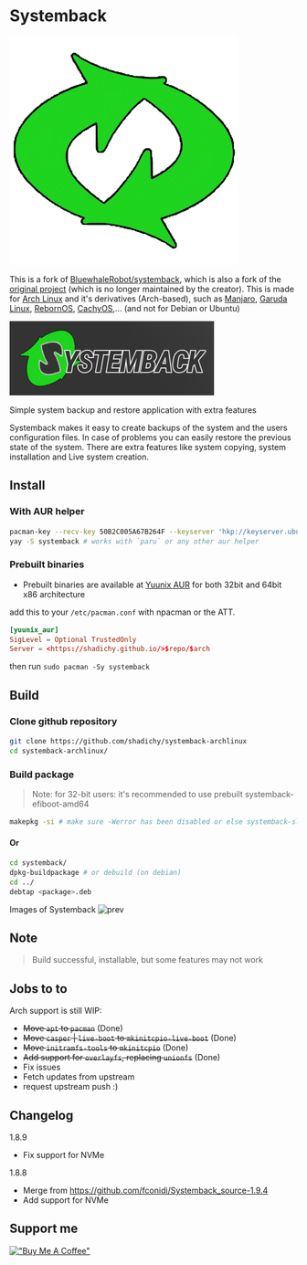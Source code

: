 # Systemback

![Systemback-logo](./systemback/logo.png)

This is a fork of [BluewhaleRobot/systemback](https://github.com/BluewhaleRobot/systemback), which is also a fork of the [original project](https://launchpad.net/systemback) (which is no longer maintained by the creator). This is made for [Arch Linux](http://archlinux.org/) and it's derivatives (Arch-based), such as [Manjaro](https://manjaro.org), [Garuda Linux](http://garudalinux.org/), [RebornOS](https://rebornos.org), [CachyOS](https://cachyos.org),... (and not for Debian or Ubuntu)

![SB](./systemback/systemback.png)

Simple system backup and restore application with extra features

Systemback makes it easy to create backups of the system and the users configuration files. In case of problems you can easily restore the previous state of the system. There are extra features like system copying, system installation and Live system creation.

## Install

### With AUR helper

```bash
pacman-key --recv-key 50B2C005A67B264F --keyserver 'hkp://keyserver.ubuntu.com:80'
yay -S systemback # works with `paru` or any other aur helper
```

### Prebuilt binaries

* Prebuilt binaries are available at [Yuunix AUR](https://github.com/shadichy/yuunix_aur) for both 32bit and 64bit x86 architecture

add this to your `/etc/pacman.conf` with npacman or the ATT.

```conf
[yuunix_aur]
SigLevel = Optional TrustedOnly
Server = <https://shadichy.github.io/>$repo/$arch
```

then run `sudo pacman -Sy systemback`

## Build

### Clone github repository

```bash
git clone https://github.com/shadichy/systemback-archlinux
cd systemback-archlinux/
```

### Build package

> Note: for 32-bit users: it's recommended to use prebuilt systemback-efiboot-amd64

```bash
makepkg -si # make sure -Werror has been disabled or else systemback-sli won't be compiled
```

#### Or

```bash
cd systemback/
dpkg-buildpackage # or debuild (on debian)
cd ../
debtap <package>.deb
```

Images of Systemback
![prev](https://www.unixmen.com/wp-content/uploads/2014/07/Systemback_010.png)

## Note

> Build successful, installable, but some features may not work

## Jobs to to

Arch support is still WIP:

* ~~Move `apt` to `pacman`~~ (Done)
* ~~Move `casper` | `live-boot` to `mkinitcpio-live-boot`~~ (Done)
* ~~Move `initramfs-tools` to `mkinitcpio`~~ (Done)
* ~~Add support for `overlayfs`, replacing `unionfs`~~ (Done)
* Fix issues
* Fetch updates from upstream
* request upstream push :)

## Changelog

1.8.9

* Fix support for NVMe

1.8.8

* Merge from <https://github.com/fconidi/Systemback_source-1.9.4>
* Add support for NVMe

## Support me

[!["Buy Me A Coffee"](https://www.buymeacoffee.com/assets/img/custom_images/orange_img.png)](https://www.buymeacoffee.com/shadichy)
